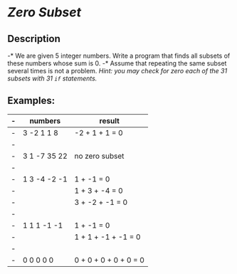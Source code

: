 # *Zero Subset*

## Description
-*	We are given 5 integer numbers. Write a program that finds all subsets of these numbers whose sum is 0.
-*	Assume that repeating the same subset several times is not a problem.
_Hint: you may check for zero each of the 31 subsets with 31 `if` statements._

## Examples:

-| numbers       | result                |
-|---------------|-----------------------|
-| 3  -2  1  1 8 | -2 + 1 + 1 = 0        |
-|               |                       |
-| 3 1 -7 35 22  | no zero subset        |
-|               |                       |
-| 1 3 -4 -2 -1  | 1 + -1 = 0            |
-|               | 1 + 3 + -4 = 0        |
-|               | 3 + -2 + -1 = 0       |
-|               |                       |
-| 1 1 1 -1 -1   | 1 + -1 = 0            |
-|               | 1 + 1 + -1 + -1 = 0   |
-|               |                       |
-| 0 0 0 0 0     | 0 + 0 + 0 + 0 + 0 = 0 |